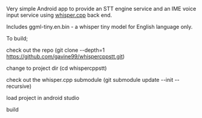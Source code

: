 Very simple Android app to provide an STT engine service and an IME voice input service using [whisper.cpp](https://github.com/ggerganov/whisper.cpp/) back end.

Includes ggml-tiny.en.bin - a whisper tiny model for English language only. 

To build;

check out the repo (git clone --depth=1 https://github.com/gavine99/whispercppstt.git)

change to project dir (cd whispercppstt)

check out the whisper.cpp submodule (git submodule update --init --recursive)

load project in android studio

build

